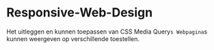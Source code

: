 # Responsive-Web-Design

Het uitleggen en kunnen toepassen van CSS Media Query`s
Webpagina`s kunnen weergeven op verschillende toestellen.
